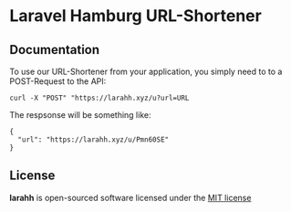 # Laravel Hamburg URL-Shortener

## Documentation

To use our URL-Shortener from your application, you simply need to to a POST-Request to the API:

```curl -X "POST" "https://larahh.xyz/u?url=URL```


The respsonse will be something like:
```
{
  "url": "https://larahh.xyz/u/Pmn60SE"
}
```

## License

**larahh** is open-sourced software licensed under the [MIT license](http://opensource.org/licenses/MIT)
